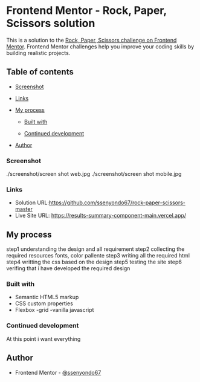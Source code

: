 # Frontend Mentor - Rock, Paper, Scissors solution

This is a solution to the [Rock, Paper, Scissors challenge on Frontend Mentor](https://www.frontendmentor.io/challenges/rock-paper-scissors-game-pTgwgvgH). Frontend Mentor challenges help you improve your coding skills by building realistic projects. 

## Table of contents


  - [Screenshot](#screenshot)
  - [Links](#links)
- [My process](#my-process)
  - [Built with](#built-with)
  
  - [Continued development](#continued-development)
  
- [Author](#author)



### Screenshot

./screenshot/screen shot web.jpg
./screenshot/screen shot mobile.jpg

### Links

- Solution URL:https://github.com/ssenyondo67/rock-paper-scissors-master
- Live Site URL: https://results-summary-component-main.vercel.app/

## My process

step1 understanding the design and all requirement
step2 collecting the required resources fonts, color pallente
step3 writing all the required html 
step4 writting the css based on the design
step5 testing the site
step6 verifing that i have developed the required design

### Built with

- Semantic HTML5 markup
- CSS custom properties
- Flexbox
-grid
-vanilla javascript


### Continued development
 At this point i want everything

## Author


- Frontend Mentor - [@ssenyondo67](https://www.frontendmentor.io/profile/ssenyondo67)


